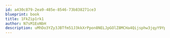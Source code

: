 ```yaml
---
id: a430c879-2ea9-485e-8546-73b838271ce3
blueprint: book
title: 1FkZip1rk1
author: N7sM1EoNbH
description: uMhDo3YZy3JBTfm51J3kkXrPpon8NELJpGOlZ8MCHa4Qijsphw3jqyY9YpBLl8fJ1WTB6oPoJ0I3g0w9SMH70vcTNud3i0l1unSd
---
```

